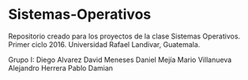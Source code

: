 # Sistemas-Operativos
Repositorio creado para los proyectos de la clase Sistemas Operativos. Primer ciclo 2016. Universidad Rafael Landivar, Guatemala.

Grupo I:
  Diego Alvarez
  David Meneses
  Daniel Mejía 
  Mario Villanueva 
  Alejandro Herrera
  Pablo Damian
